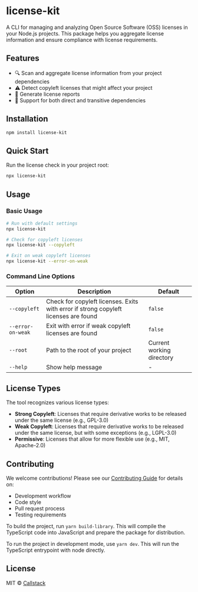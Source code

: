 # license-kit

A CLI for managing and analyzing Open Source Software (OSS) licenses in your Node.js projects. This package helps you aggregate license information and ensure compliance with license requirements.

## Features

- 🔍 Scan and aggregate license information from your project dependencies
- ⚠️ Detect copyleft licenses that might affect your project
- 📝 Generate license reports
- 🔄 Support for both direct and transitive dependencies

## Installation

```bash
npm install license-kit
```

## Quick Start

Run the license check in your project root:

```bash
npx license-kit
```

## Usage

### Basic Usage

```bash
# Run with default settings
npx license-kit

# Check for copyleft licenses
npx license-kit --copyleft

# Exit on weak copyleft licenses
npx license-kit --error-on-weak
```

### Command Line Options

| Option            | Description                                                                         | Default                   |
| ----------------- | ----------------------------------------------------------------------------------- | ------------------------- |
| `--copyleft`      | Check for copyleft licenses. Exits with error if strong copyleft licenses are found | `false`                   |
| `--error-on-weak` | Exit with error if weak copyleft licenses are found                                 | `false`                   |
| `--root`          | Path to the root of your project                                                    | Current working directory |
| `--help`          | Show help message                                                                   | -                         |

## License Types

The tool recognizes various license types:

- **Strong Copyleft**: Licenses that require derivative works to be released under the same license (e.g., GPL-3.0)
- **Weak Copyleft**: Licenses that require derivative works to be released under the same license, but with some exceptions (e.g., LGPL-3.0)
- **Permissive**: Licenses that allow for more flexible use (e.g., MIT, Apache-2.0)

## Contributing

We welcome contributions! Please see our [Contributing Guide](CONTRIBUTING.md) for details on:

- Development workflow
- Code style
- Pull request process
- Testing requirements

To build the project, run `yarn build-library`. This will compile the TypeScript code into JavaScript and prepare the package for distribution.

To run the project in development mode, use `yarn dev`. This will run the TypeScript entrypoint with node directly.

## License

MIT © [Callstack](https://callstack.com)
